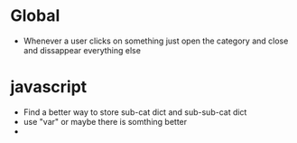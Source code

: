 # Global
-   Whenever a user clicks on something just open the category and close and dissappear everything else

# javascript
-   Find a better way to store sub-cat dict and sub-sub-cat dict
-   use "var" or maybe there is somthing better
-   